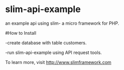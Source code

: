 # slim-api-example
an example api using slim- a micro framework for PHP.  


#How to Install 

-create database with table customers. 

-run slim-api-example using API request tools.

To learn more, visit http://www.slimframework.com
